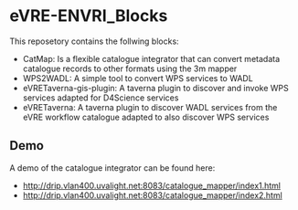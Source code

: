 # eVRE-ENVRI_Blocks
This reposetory contains the follwing blocks: 

* CatMap: Is a flexible catalogue integrator that can convert metadata catalogue records to other formats using the 3m mapper
* WPS2WADL: A simple tool to convert WPS services to WADL
* eVRETaverna-gis-plugin: A taverna plugin to discover and invoke WPS services adapted for D4Science services 
* eVRETaverna: A taverna plugin to discover WADL services from the eVRE workflow catalogue adapted to also discover WPS services 


## Demo
A demo of the catalogue integrator can be found here:
* http://drip.vlan400.uvalight.net:8083/catalogue_mapper/index1.html
* http://drip.vlan400.uvalight.net:8083/catalogue_mapper/index2.html


